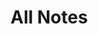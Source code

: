 # All Notes

<!-- ![Ancient books](img/chris-lawton-zvKx6ixUhWQ-unsplash.jpg) -->

<div id="main-toc"></div>

<script>
document.addEventListener('DOMContentLoaded', function() {
    var sidebar = document.querySelector('.bd-sidebar');
    var mainToc = document.getElementById('main-toc');
    if (sidebar && mainToc) {
        var sidebarNav = sidebar.querySelector('nav');
        if (sidebarNav) {
            mainToc.innerHTML = sidebarNav.innerHTML;
            mainToc.querySelector('.bd-links').classList.remove('bd-links');
        }
    }
});
</script>

<style>
#main-toc {
    max-width: 100%;
    margin: 0 auto;
}
#main-toc ul {
    list-style-type: none;
    padding-left: 1rem;
}
#main-toc > ul {
    padding-left: 0;
}
#main-toc li {
    margin-bottom: 0.5rem;
}
#main-toc .nav-link {
    display: inline-block;
    padding: 0.25rem 0;
    font-size: 1rem;
    color: #0366d6;
    text-decoration: none;
}
#main-toc .nav-link:hover {
    text-decoration: underline;
}
#main-toc .nav-link.active {
    font-weight: bold;
}
</style>
